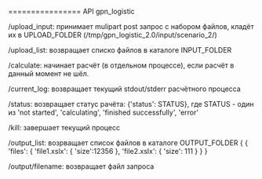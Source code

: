================
API gpn_logistic

/upload_input: принимает mulipart post запрос с набором файлов, кладёт их в UPLOAD_FOLDER (/tmp/gpn_logistic_2.0/input/scenario_2/)

/upload_list: возвращает списко файлов в каталоге INPUT_FOLDER 

/calculate: начинает расчёт (в отдельном процессе), если расчёт в данный момент не шёл.

/current_log: возвращает текущий stdout/stderr расчётного процесса

/status: возвращает статус рачёта: {'status': STATUS}, где STATUS - один из 'not started', 'calculating', 'finished successfully', 'error'
		
/kill: завершает текущий процесс

/output_list: возрващает список файлов в каталоге OUTPUT_FOLDER {
    { 'files': { 'file1.xslx': { 'size':12356 }, 'file2.xslx': { 'size': 111 } } }

/output/filename: возвращает файл запроса
